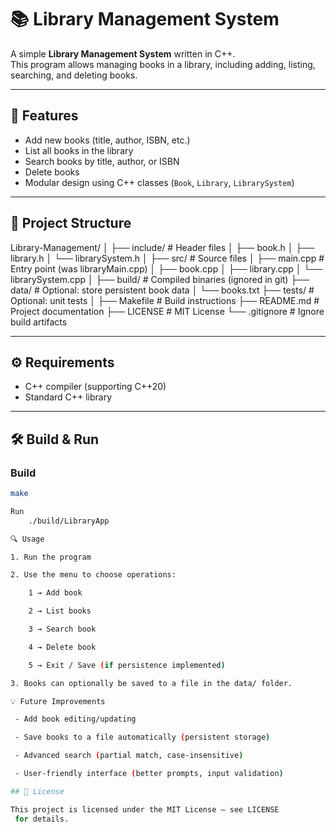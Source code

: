 # 📚 Library Management System

A simple **Library Management System** written in C++.  
This program allows managing books in a library, including adding, listing, searching, and deleting books.  

---

## 🚀 Features

- Add new books (title, author, ISBN, etc.)  
- List all books in the library  
- Search books by title, author, or ISBN  
- Delete books  
- Modular design using C++ classes (`Book`, `Library`, `LibrarySystem`)  

---

## 📂 Project Structure

Library-Management/
│
├── include/ # Header files
│ ├── book.h
│ ├── library.h
│ └── librarySystem.h
│
├── src/ # Source files
│ ├── main.cpp # Entry point (was libraryMain.cpp)
│ ├── book.cpp
│ ├── library.cpp
│ └── librarySystem.cpp
│
├── build/ # Compiled binaries (ignored in git)
├── data/ # Optional: store persistent book data
│ └── books.txt
├── tests/ # Optional: unit tests
│
├── Makefile # Build instructions
├── README.md # Project documentation
├── LICENSE # MIT License
└── .gitignore # Ignore build artifacts


---

## ⚙️ Requirements

- C++ compiler (supporting C++20)  
- Standard C++ library  

---

## 🛠️ Build & Run

### Build
```bash
make

Run
    ./build/LibraryApp

🔍 Usage

1. Run the program

2. Use the menu to choose operations:

    1 → Add book

    2 → List books

    3 → Search book

    4 → Delete book

    5 → Exit / Save (if persistence implemented)

3. Books can optionally be saved to a file in the data/ folder.

💡 Future Improvements

 - Add book editing/updating

 - Save books to a file automatically (persistent storage)

 - Advanced search (partial match, case-insensitive)

 - User-friendly interface (better prompts, input validation)

## 📜 License

This project is licensed under the MIT License — see LICENSE
 for details.
